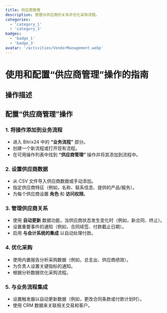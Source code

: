 ```yaml
---
title: 供应商管理
description: 管理与供应商的关系并优化采购流程。
categories: 
  - 'category_1'
  - 'category_3'
badges: 
  - 'badge_1'
  - 'badge_3'
avatar: '/activities/VendorManagement.webp'
---
```


# 使用和配置“供应商管理”操作的指南

## 操作描述

## **配置“供应商管理”操作**

### 1. 将操作添加到业务流程
- 进入 Bitrix24 中的 **“业务流程”** 部分。
- 创建一个新流程或打开现有流程。
- 在可用操作列表中找到 **“供应商管理”** 操作并将其添加到流程中。

### 2. 设置供应商数据
- 从 CSV 文件导入供应商数据或手动添加。
- 指定供应商特征（例如，名称、联系信息、提供的产品/服务）。
- 为每个供应商设置 **角色** 和 **访问权限**。

### 3. 管理供应商关系
- 使用 **自动更新** 数据功能，当供应商状态发生变化时（例如，新合同、终止）。
- 设置重要事件的通知（例如，合同续签、付款截止日期）。
- 启用 **与会计系统的集成** 以自动处理付款。

### 4. 优化采购
- 使用内置报告分析采购数据（例如，总支出、供应商绩效）。
- 为负责人设置关键指标的通知。
- 根据分析数据优化采购流程。

### 5. 与业务流程集成
- 设置触发器以自动更新数据（例如，更改合同条款或付款计划时）。
- 使用 CRM 数据来关联相关交易和客户。